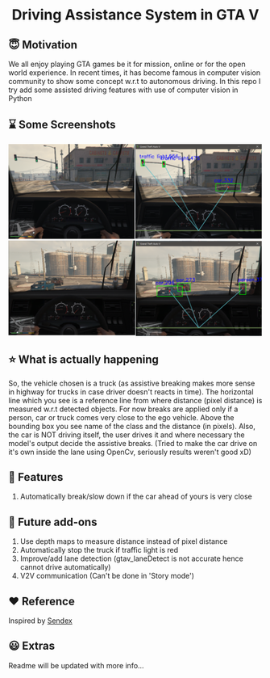 <h1 align="center">Driving Assistance System in GTA V</h1>

## :innocent: Motivation
We all enjoy playing GTA games be it for mission, online or for the open world experience. In recent times, it has become famous in computer vision community to show some concept w.r.t to autonomous driving. In this repo I try add some assisted driving features with use of computer vision in Python

## :hourglass: Some Screenshots

![](https://github.com/SahilChachra/ADAS_GTAV/blob/main/assets/adas_ss_1.png)
![](https://github.com/SahilChachra/ADAS_GTAV/blob/main/assets/adas_ss_2.png)

## :star: What is actually happening
So, the vehicle chosen is a truck (as assistive breaking makes more sense in highway for trucks in case driver doesn't reacts in time). The horizontal line which you see is a reference line from where distance (pixel distance) is measured w.r.t detected objects. For now breaks are applied only if a person, car or truck comes very close to the ego vehicle. Above the bounding box you see name of the class and the distance (in pixels). Also, the car is NOT driving itself, the user drives it and where necessary the model's output decide the assistive breaks. (Tried to make the car drive on it's own inside the lane using OpenCv, seriously results weren't good xD)

## :key: Features
<ol>
    <li>Automatically break/slow down if the car ahead of yours is very close</li>
</ol>

## :eyes: Future add-ons
<ol>
    <li>Use depth maps to measure distance instead of pixel distance</li>
    <li>Automatically stop the truck if traffic light is red</li>
    <li>Improve/add lane detection (gtav_laneDetect is not accurate hence cannot drive automatically)</li>
    <li>V2V communication (Can't be done in 'Story mode')</li>
</ol>

## :heart: Reference
Inspired by [Sendex](https://github.com/Sentdex)

## :smiley: Extras
Readme will be updated with more info...
